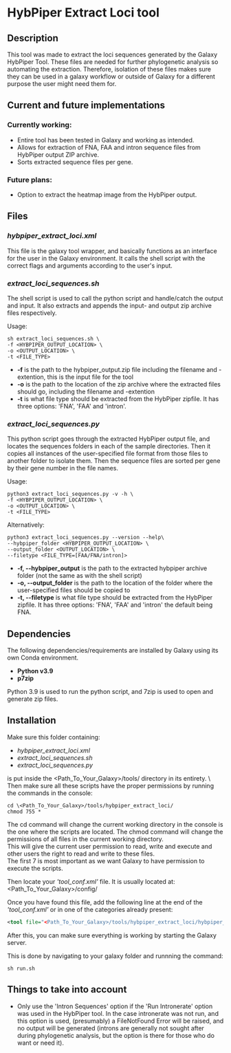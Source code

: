 # HybPiper Extract Loci tool

## Description
This tool was made to extract the loci sequences generated by the Galaxy HybPiper Tool. These files are needed for further phylogenetic analysis so automating the extraction. Therefore, isolation of these files makes sure they can be used in a galaxy workflow or outside of Galaxy for a different purpose the user might need them for.

## Current and future implementations

### Currently working:

* Entire tool has been tested in Galaxy and working as intended.
* Allows for extraction of FNA, FAA and intron sequence files from HybPiper output ZIP archive.
* Sorts extracted sequence files per gene.

### Future plans:
 
* Option to extract the heatmap image from the HybPiper output.

## Files

### *hybpiper_extract_loci.xml*

This file is the galaxy tool wrapper, and basically functions as an interface for the user in the Galaxy environment. It calls the shell script with the correct flags and arguments according to the user's input.

### *extract_loci_sequences.sh*

The shell script is used to call the python script and handle/catch the output and input.
It also extracts and appends the input- and output zip archive files respectively.

Usage:
```console
sh extract_loci_sequences.sh \
-f <HYBPIPER_OUTPUT_LOCATION> \
-o <OUTPUT_LOCATION> \
-t <FILE_TYPE>
```

* **-f** is the path to the hybpiper_output.zip file including the filename and -extention, this is the input file for the tool
* **-o** is the path to the location of the zip archive where the extracted files should go, including the filename and -extention
* **-t** is what file type should be extracted from the HybPiper zipfile. It has three options: 'FNA', 'FAA' and 'intron'.


### *extract_loci_sequences.py*

This python script goes through the extracted HybPiper output file, and locates the sequences folders in each of the sample directories. Then it copies all instances of the user-specified file format from those files to another folder to isolate them. Then the sequence files are sorted per gene by their gene number in the file names.

Usage:
```console
python3 extract_loci_sequences.py -v -h \
-f <HYBPIPER_OUTPUT_LOCATION> \
-o <OUTPUT_LOCATION> \
-t <FILE_TYPE>
```

Alternatively:
```console
python3 extract_loci_sequences.py --version --help\
--hybpiper_folder <HYBPIPER_OUTPUT_LOCATION> \
--output_folder <OUTPUT_LOCATION> \
--filetype <FILE_TYPE=[FAA/FNA/intron]>
```

* **-f, --hybpiper_output** is the path to the extracted hybpiper archive folder (not the same as with the shell script)
* **-o, --output_folder** is the path to the location of the folder where the user-specified files should be copied to
* **-t, --filetype** is what file type should be extracted from the HybPiper zipfile. It has three options: 'FNA', 'FAA' and 'intron' the default being FNA.

## Dependencies

The following dependencies/requirements are installed by Galaxy using its own Conda environment.
* **Python v3.9**
* **p7zip**

Python 3.9 is used to run the python script, and 7zip is used to open and generate zip files.

## Installation

Make sure this folder containing:

* *hybpiper_extract_loci.xml*
* *extract_loci_sequences.sh*
* *extract_loci_sequences.py*

is put inside the \<Path_To_Your_Galaxy>/tools/ directory in its entirety. \ 
Then make sure all these scripts have the proper permissions by running the commands in the console:

```console
cd \<Path_To_Your_Galaxy>/tools/hybpiper_extract_loci/ 
chmod 755 *
```
The cd command will change the current working directory in the console is the one where the scripts are located.
The chmod command will change the permissions of all files in the current working directory. \
This will give the current user permission to read, write and execute and other users the right to read and write to these files.\
The first 7 is most important as we want Galaxy to have permission to execute the scripts.

Then locate your *'tool_conf.xml'* file. It is usually located at:
\<Path_To_Your_Galaxy>/config/

Once you have found this file, add the following line at the end of the *'tool_conf.xml'* or in one of the categories already present:

```xml
<tool file="<Path_To_Your_Galaxy>/tools/hybpiper_extract_loci/hybpiper_extract_loci.xml" />
```

After this, you can make sure everything is working by starting the Galaxy server.

This is done by navigating to your galaxy folder and runnning the command:
```console
sh run.sh
```

## Things to take into account

* Only use the 'Intron Sequences' option if the 'Run Intronerate' option was used in the HybPiper tool.
In the case intronerate was not run, and this option is used, (presumably) a FileNotFound Error will be raised, and no output will be generated
(introns are generally not sought after during phylogenetic analysis, but the option is there for those who do want or need it).